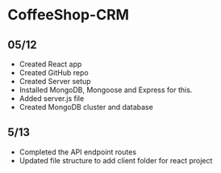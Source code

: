 # CoffeeShop-CRM

## 05/12

- Created React app
- Created GitHub repo
- Created Server setup 
- Installed MongoDB, Mongoose and Express for this.
- Added server.js file
- Created MongoDB cluster and database

## 5/13
- Completed the API endpoint routes
- Updated file structure to add client folder for react project